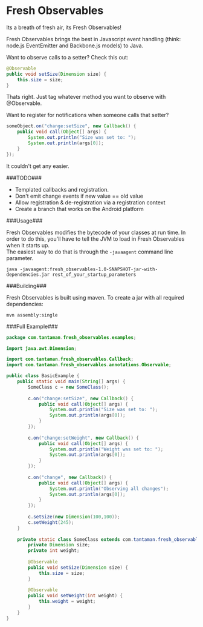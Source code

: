 Fresh Observables
====

Its a breath of fresh air, its Fresh Observables!

Fresh Observables brings the best in Javascript event handling (think: node.js EventEmitter and Backbone.js models) to Java.

Want to observe calls to a setter?  Check this out:

```java
@Observable
public void setSize(Dimension size) {
	this.size = size;
}
```

Thats right.  Just tag whatever method you want to observe with @Observable.

Want to register for notifications when someone calls that setter?

```java
someObject.on("change:setSize", new Callback() {
	public void call(Object[] args) {
		System.out.println("Size was set to: ");
		System.out.println(args[0]);
	}
});
```

It couldn't get any easier.  

###TODO###
 * Templated callbacks and registration.
 * Don't emit change events if new value == old value
 * Allow registration & de-registration via a registration context
 * Create a branch that works on the Android platform

###Usage###

Fresh Observables modifies the bytecode of your classes at run time.  In order to do this, you'll have to tell the JVM to load in Fresh Observables when it starts up.  
The easiest way to do that is through the `-javaagent` command line parameter.

`java -javaagent:fresh_observables-1.0-SNAPSHOT-jar-with-dependencies.jar rest_of_your_startup_parameters`

###Building###

Fresh Observables is built using maven.  To create a jar with all required dependencies:

`mvn assembly:single`


###Full Example###

```java
package com.tantaman.fresh_observables.examples;

import java.awt.Dimension;

import com.tantaman.fresh_observables.Callback;
import com.tantaman.fresh_observables.annotations.Observable;

public class BasicExample {
	public static void main(String[] args) {
		SomeClass c = new SomeClass();
		
		c.on("change:setSize", new Callback() {
			public void call(Object[] args) {
				System.out.println("Size was set to: ");
				System.out.println(args[0]);
			}
		});
		
		c.on("change:setWeight", new Callback() {
			public void call(Object[] args) {
				System.out.println("Weight was set to: ");
				System.out.println(args[0]);
			}
		});
		
		c.on("change", new Callback() {
			public void call(Object[] args) {
				System.out.println("Observing all changes");
				System.out.println(args[0]);
			}
		});
		
		c.setSize(new Dimension(100,100));
		c.setWeight(245);
	}
	
	private static class SomeClass extends com.tantaman.fresh_observables.Observable {
		private Dimension size;
		private int weight;
		
		@Observable
		public void setSize(Dimension size) {
			this.size = size;
		}
		
		@Observable
		public void setWeight(int weight) {
			this.weight = weight;
		}
	}
}

```
